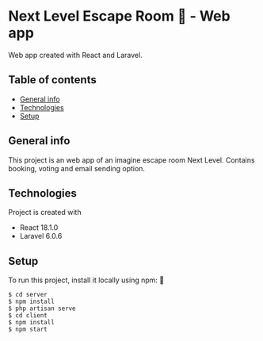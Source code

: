 # Next Level Escape Room :jigsaw: - Web app

Web app created with React and Laravel.

## Table of contents
* [General info](#general-info)
* [Technologies](#technologies)
* [Setup](#setup)

## General info
This project is an web app of an imagine escape room Next Level. Contains booking, voting and email sending option.

## Technologies
Project is created with
* React 18.1.0
* Laravel 6.0.6

## Setup
To run this project, install it locally using npm: :rocket:

```
$ cd server
$ npm install
$ php artisan serve
$ cd client
$ npm install
$ npm start
```
